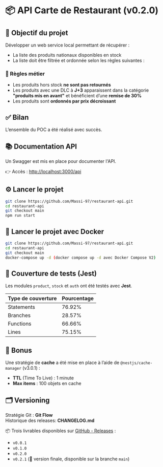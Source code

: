 # 📦 API Carte de Restaurant (v0.2.0)

## 🚀 Objectif du projet

Développer un web service local permettant de récupérer :

- La liste des produits nationaux disponibles en stock
- La liste doit être filtrée et ordonnée selon les règles suivantes :

### 🎯 Règles métier

- Les produits hors stock **ne sont pas retournés**
- Les produits avec une DLC à **J+3** apparaissent dans la catégorie **"produits mis en avant"** et bénéficient d’une **remise de 30%**
- Les produits sont **ordonnés par prix décroissant**

## ✅ Bilan

L’ensemble du POC a été réalisé avec succès.

## 📚 Documentation API

Un Swagger est mis en place pour documenter l'API.

👉 Accès : [http://localhost:3000/api](http://localhost:3000/api)

## ⚙️ Lancer le projet

```bash
git clone https://github.com/Massi-97/restaurant-api.git
cd restaurant-api
git checkout main
npm run start
```

## 🐳 Lancer le projet avec Docker

```bash
git clone https://github.com/Massi-97/restaurant-api.git
cd restaurant-api
git checkout main
docker-compose up -d (docker compose up -d avec Docker Compose V2)
```

## 🧪 Couverture de tests (Jest)

Les modules `product`, `stock` et `auth` ont été testés avec **Jest**.

| Type de couverture | Pourcentage |
|--------------------|-------------|
| Statements         | 76.92%      |
| Branches           | 28.57%      |
| Functions          | 66.66%      |
| Lines              | 75.15%      |

## 🎁 Bonus

Une stratégie de **cache** a été mise en place à l’aide de `@nestjs/cache-manager` (v3.0.1) :

- **TTL** (Time To Live) : 1 minute
- **Max items** : 100 objets en cache

## 🗂️ Versioning

Stratégie Git : **Git Flow**
<br>
Historique des releases: **CHANGELOG.md**

📦 Trois livrables disponibles sur [GitHub - Releases](https://github.com/Massi-97/restaurant-api/tags) :

- `v0.0.1`
- `v0.1.0`
- `v0.2.0`
- `v0.2.1` (🎯 version finale, disponible sur la branche `main`)